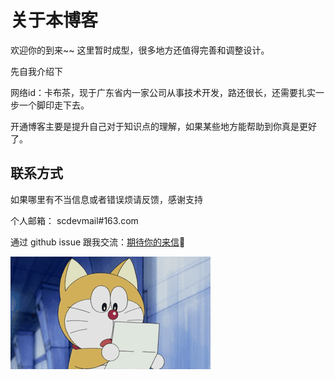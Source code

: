 # 关于本博客


欢迎你的到来~~ 这里暂时成型，很多地方还值得完善和调整设计。

先自我介绍下

网络id：卡布茶，现于广东省内一家公司从事技术开发，路还很长，还需要扎实一步一个脚印走下去。

开通博客主要是提升自己对于知识点的理解，如果某些地方能帮助到你真是更好了。

## 联系方式

如果哪里有不当信息或者错误烦请反馈，感谢支持

个人邮箱： scdevmail#163.com

通过 github issue 跟我交流：[期待你的来信](https://github.com/Kabochar/blog/issues)📩

![关于本站](index.assets/kawayi.gif)


